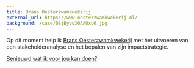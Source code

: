```yaml
---
title: Brans Oesterzwamkwekerij
external_url: https://www.oesterzwamkwekerij.nl/
background: /case/DSjByvoX0AAUxU6.jpg
---
```

<p>Op dit moment help ik <a href="#">Brans Oesterzwamkwekerij</a> met het uitvoeren van een stakeholderanalyse en het bepalen van zijn impactstrategie.</p>
<p><a href="#">Benieuwd wat ik voor jou kan doen?</a></p>